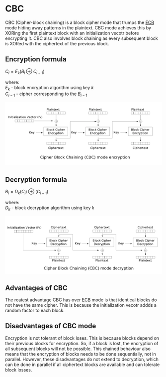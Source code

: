 # CBC

CBC (Cipher-block chaining) is a block cipher mode that trumps the [ECB](/docs/ecb_mobe.md) mode hiding away patterns in the plaintext. CBC mode achieves this by XORing the first plaintext block with an initialization vecotr before encrypting it. CBC also involves block chaining as every subsequent block is XORed with the ciphertext of the previous block.

## Encryption formula

$C_i = E_k(B_i \oplus C_{i-1})$

where:<br>
$E_k$ - block encryption algorithm using key $k$<br>
$C_{i-1}$ - cipher corresponding to the $B_{i-1}$

![](/docs/images/CBC_encryption.png)

## Decryption formula

$B_i = D_k(C_i) \oplus (C_{i-1})$

where:<br>
$D_k$ - block decryption algorithm using key $k$

![](/docs/images/CBC_decryption.png)

## Advantages of CBC

The reatest advantage CBC has over [ECB](/docs/ecb_mobe.md) mode is that identical blocks do not have the same cipher. This is because the initialization vecotr addds a random factor to each block.

## Disadvantages of CBC mode

Encryption is not tolerant of block loses. This is because blocks depend on their previous blocks for encryption. So, if a block is lost, the encryption of all subsequent blocks will not be possible. This chained behaviour also means that the encryption of blocks needs to be done sequentially, not in parallel. However, these disadvantages do not extend to decryption, which can be done in parallel if all ciphertext blocks are available and can tolerate block losses.
